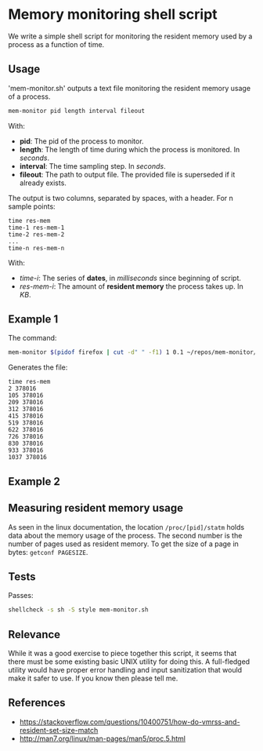 # Memory monitoring shell script
We write a simple shell script for monitoring the resident memory used by a
process as a function of time.

## Usage
'mem-monitor.sh' outputs a text file monitoring the resident memory usage of a
process.
```sh
mem-monitor pid length interval fileout
```
With:
  - **pid**: The pid of the process to monitor.
  - **length**: The length of time during which the process is monitored.
                In *seconds*.
  - **interval**: The time sampling step. In *seconds*.
  - **fileout**: The path to output file. The provided file is superseded if it
                 already exists.

The output is two columns, separated by spaces, with a header.
For n sample points:
```
time res-mem
time-1 res-mem-1
time-2 res-mem-2
...
time-n res-mem-n
```
With:
  * *time-i*: The series of **dates**, in *milliseconds* since beginning of
              script.
  * *res-mem-i*: The amount of **resident memory** the process takes up.
                 In *KB*.
## Example 1
The command:
```sh
mem-monitor $(pidof firefox | cut -d" " -f1) 1 0.1 ~/repos/mem-monitor/test.txt
```
Generates the file:
```fundamental
time res-mem
2 378016
105 378016
209 378016
312 378016
415 378016
519 378016
622 378016
726 378016
830 378016
933 378016
1037 378016
```
## Example 2

## Measuring resident memory usage
As seen in the linux documentation, the location `/proc/[pid]/statm`
holds data about the memory usage of the process. The second number is the
number of pages used as resident memory. To get the size of a page in bytes:
`getconf PAGESIZE`.

## Tests
Passes:
```sh
shellcheck -s sh -S style mem-monitor.sh
```
## Relevance
While it was a good exercise to piece together this script, it seems that there
must be some existing basic UNIX utility for doing this. A full-fledged utility
would have proper error handling and input sanitization that would make it
safer to use. If you know then please tell me.
## References
  * https://stackoverflow.com/questions/10400751/how-do-vmrss-and-resident-set-size-match
  * http://man7.org/linux/man-pages/man5/proc.5.html
